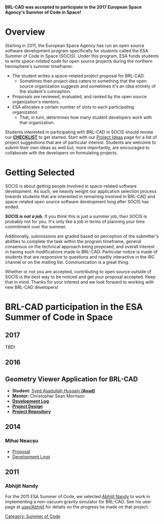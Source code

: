 **BRL-CAD was accepted to participate in the 2017 European Space
Agency's Summer of Code in Space!**

# Overview

Starting in 2011, the European Space Agency has run an open source
software development program specifically for *students* called the ESA
Summer of Code in Space (SOCIS). Under this program, ESA funds students
to write *space-related* code for open source projects during the
northern hemisphere's summer timeframe:

-   The student writes a space-related project proposal for BRL-CAD.
    -   Sometimes their project idea caters to something that the open
        source organization suggests and sometimes it's an idea entirely
        of the student's conception.
-   Proposals are reviewed, evaluated, and ranked by the open source
    organization's mentors.
-   ESA allocates a certain number of slots to each participating
    organization
    -   That, in turn, determines how many student developers work with
        that organization.

Students interested in participating with BRL-CAD in SOCIS should
review our **[CHECKLIST](Summer_of_Code/Checklist.md)** to get
started.  Start with our [Project
Ideas](ESA_Summer_of_Code_in_Space/Project_Ideas.md) page for a list
of project suggestions that are of particular interest. Students are
welcome to submit their own ideas as well but, more importantly, are
encouraged to collaborate with the developers on formulating projects.

# Getting Selected

SOCIS is about getting people involved in space-related software
development. As such, we heavily weight our application selection
process towards students that are interested in remaining involved in
BRL-CAD and space-related open source software development long after
SOCIS has ended.

***SOCIS is not a job.*** If you think this is just a summer job, then
SOCIS is probably not for you. It's only like a job in terms of planning
your time commitment over the summer.

Additionally, submissions are graded based on perception of the
submitter's abilities to complete the task within the program timeframe,
general consensus on the technical approach being proposed, and overall
interest in having such modifications made to BRL-CAD. Particular notice
is made of students that are responsive to questions and readily
interactive in the IRC channel or on the mailing list. Communication is
a great thing.

Whether or not you are accepted, contributing to open source outside of
SOCIS is the best way to be noticed and get your proposal accepted. Keep
that in mind. Thanks for your interest and we look forward to working
with new BRL-CAD developers!

# BRL-CAD participation in the ESA Summer of Code in Space

## 2017

TBD!

## 2016

## Geometry Viewer Application for BRL-CAD

-   **Student:** [Syed Asadullah Hussain **(Asad)**](/wiki/user/Asadmorgoth)
-   **Mentor:** Christopher Sean Morrison
-   [**Development
    Log**](https://github.com/asadpiz/brlcad-viewer/commits/master)
-   [**Project Design**](Geometry_Viewer_Application_for_BRL-CAD.md)
-   [**Project Repository**](https://github.com/asadpiz/brlcad-viewer)

## 2014

### Mihai Neacșu

-   [Proposal](/wiki/user/Mihaineacsu/proposal2014)
-   [Development Logs](/wiki/user/Mihaineacsu/SoCIS2014/Logs)

## 2011

### Abhijit Nandy

For the 2011 ESA Summer of Code, we selected [Abhijit
Nandy](/wiki/user/Abhijit) to work in implementing a non-vacuum
gravity simulator for BRL-CAD. See his user page at
[user/Abhijit](/wiki/user/Abhijit) for details on the progress he
made on that project.

[Category: Summer of Code](Category:_Summer_of_Code)
